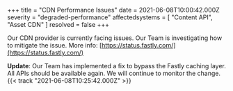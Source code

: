 +++
title = "CDN Performance Issues"
date = 2021-06-08T10:00:42.000Z
severity = "degraded-performance"
affectedsystems = [
  "Content API",
  "Asset CDN"
]
resolved = false
+++

Our CDN provider is currently facing issues. Our Team is investigating how to mitigate the issue.
More info: [https://status.fastly.com/](https://status.fastly.com/)

**Update**: Our Team has implemented a fix to bypass the Fastly caching layer. All APIs should be available again. We will continue to monitor the change. {{< track "2021-06-08T10:25:42.000Z" >}}